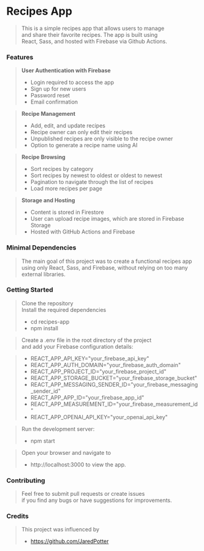 # Recipes App  
> This is a simple recipes app that allows users to manage  
  and share their favorite recipes. The app is built using   
  React, Sass, and hosted with Firebase via Github Actions.  

### Features  
> **User Authentication with Firebase**  
> - Login required to access the app
> - Sign up for new users
> - Password reset
> - Email confirmation  

> **Recipe Management**  
> - Add, edit, and update recipes
> - Recipe owner can only edit their recipes
> - Unpublished recipes are only visible to the recipe owner
> - Option to generate a recipe name using AI
  
> **Recipe Browsing**  
> - Sort recipes by category
> - Sort recipes by newest to oldest or oldest to newest
> - Pagination to navigate through the list of recipes
> - Load more recipes per page
  
> **Storage and Hosting**  
> - Content is stored in Firestore
> - User can upload recipe images, which are stored in Firebase Storage
> - Hosted with GitHub Actions and Firebase
  
### Minimal Dependencies  
> The main goal of this project was to create a functional recipes app  
  using only React, Sass, and Firebase, without relying on too many external libraries.
  
### Getting Started  
> Clone the repository  
> Install the required dependencies 
> - cd recipes-app 
> - npm install
  
> Create a .env file in the root directory of the project  
  and add your Firebase configuration details: 
   
> - REACT_APP_API_KEY="your_firebase_api_key"
> - REACT_APP_AUTH_DOMAIN="your_firebase_auth_domain"
> - REACT_APP_PROJECT_ID="your_firebase_project_id"
> - REACT_APP_STORAGE_BUCKET="your_firebase_storage_bucket"
> - REACT_APP_MESSAGING_SENDER_ID="your_firebase_messaging_sender_id"
> - REACT_APP_APP_ID="your_firebase_app_id"
> - REACT_APP_MEASUREMENT_ID="your_firebase_measurement_id"
> - REACT_APP_OPENAI_API_KEY="your_openai_api_key"
  
> Run the development server:  
> - npm start
  
> Open your browser and navigate to   
> - http://localhost:3000 to view the app.

### Contributing  
> Feel free to submit pull requests or create issues   
  if you find any bugs or have suggestions for improvements.

### Credits
> This project was influenced by
> - https://github.com/JaredPotter